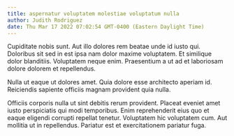 ```yaml
---
title: aspernatur voluptatem molestiae voluptatum nulla
author: Judith Rodriguez
date: Thu Mar 17 2022 07:02:54 GMT-0400 (Eastern Daylight Time)
---
```

Cupiditate nobis sunt. Aut illo dolores rem beatae unde id iusto qui. Doloribus sit sed in est ipsa nam dolor maxime voluptatem. Et similique dolor blanditiis. Voluptatem neque enim. Praesentium a ut ad et laboriosam dolore dolorem et repellendus.

 Nulla ut eaque ut dolores amet. Quia dolore esse architecto aperiam id. Reiciendis sapiente officiis magnam provident quia nulla.

 Officiis corporis nulla ut sint debitis rerum provident. Placeat eveniet amet iusto perspiciatis qui modi temporibus. Enim reprehenderit eius quo et eaque eligendi corrupti repellat tenetur. Voluptatem hic voluptatem cum. Aut mollitia ut in repellendus. Pariatur est et exercitationem pariatur fuga.